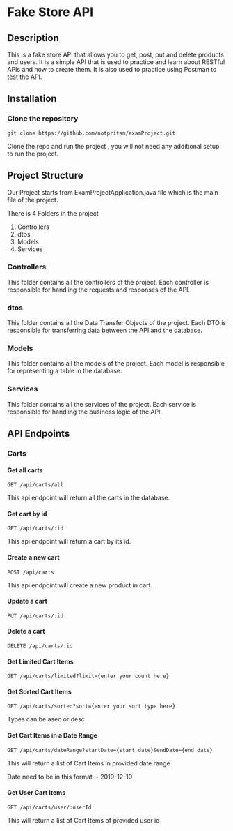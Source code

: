 # Fake Store API
## Description
This is a fake store API that allows you to get, post, put and delete products and users. It is a simple API that is used to practice and learn about RESTful APIs and how to create them. It is also used to practice using Postman to test the API.


## Installation

### Clone the repository
```
git clone https://github.com/notpritam/examProject.git
```
Clone the repo and run the project , you will not need any additional setup to run the project.


## Project Structure

Our Project starts from ExamProjectApplication.java file which is the main file of the project.

There is 4 Folders in the project

1. Controllers
2. dtos
3. Models
4. Services

### Controllers
This folder contains all the controllers of the project. Each controller is responsible for handling the requests and responses of the API.

### dtos
This folder contains all the Data Transfer Objects of the project. Each DTO is responsible for transferring data between the API and the database.

### Models
This folder contains all the models of the project. Each model is responsible for representing a table in the database.

### Services

This folder contains all the services of the project. Each service is responsible for handling the business logic of the API.

## API Endpoints

### Carts

#### Get all carts
```
GET /api/carts/all
```
This api endpoint will return all the carts in the database.

#### Get cart by id
```
GET /api/carts/:id
```
This api endpoint will return a cart by its id.


#### Create a new cart
```
POST /api/carts
```

This api endpoint will create a new product in cart.
#### Update a cart
```
PUT /api/carts/:id
```

#### Delete a cart
```
DELETE /api/carts/:id
```

#### Get Limited Cart Items
```
GET /api/carts/limited?limit={enter your count here}
```

#### Get Sorted Cart Items
```
GET /api/carts/sorted?sort={enter your sort type here}
```
Types can be asec or desc

#### Get Cart Items in a Date Range
```
GET /api/carts/dateRange?startDate={start date}&endDate={end date}
```

This will return a list of Cart Items in provided date range 

Date need to be in this format :- 2019-12-10

#### Get User Cart Items
```
GET /api/carts/user/:userId
```
This will return a list of Cart Items of provided user id


